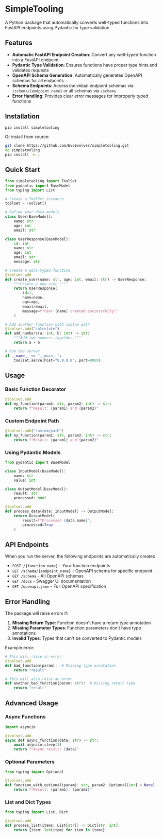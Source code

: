 # SimpleTooling

A Python package that automatically converts well-typed functions into FastAPI endpoints using Pydantic for type validation.

## Features

- **Automatic FastAPI Endpoint Creation**: Convert any well-typed function into a FastAPI endpoint
- **Pydantic Type Validation**: Ensures functions have proper type hints and validates requests
- **OpenAPI Schema Generation**: Automatically generates OpenAPI schemas for all endpoints
- **Schema Endpoints**: Access individual endpoint schemas via `/schema/{endpoint_name}` or all schemas via `/schema`
- **Error Handling**: Provides clear error messages for improperly typed functions

## Installation

```bash
pip install simpletooling
```

Or install from source:

```bash
git clone https://github.com/EvoEvolver/simpletooling.git
cd simpletooling
pip install -e .
```

## Quick Start

```python
from simpletooling import ToolSet
from pydantic import BaseModel
from typing import List

# Create a ToolSet instance
toolset = ToolSet()

# Define your data models
class User(BaseModel):
    name: str
    age: int
    email: str

class UserResponse(BaseModel):
    id: int
    name: str
    age: int
    email: str
    message: str

# Create a well-typed function
@toolset.add
def create_user(name: str, age: int, email: str) -> UserResponse:
    """Create a new user."""
    return UserResponse(
        id=1,
        name=name,
        age=age,
        email=email,
        message=f"User {name} created successfully!"
    )

# Add another function with custom path
@toolset.add("calculate")
def add_numbers(a: int, b: int) -> int:
    """Add two numbers together."""
    return a + b

# Run the server
if __name__ == "__main__":
    toolset.serve(host="0.0.0.0", port=8000)
```

## Usage

### Basic Function Decorator

```python
@toolset.add
def my_function(param1: str, param2: int) -> str:
    return f"Result: {param1} and {param2}"
```

### Custom Endpoint Path

```python
@toolset.add("custom/path")
def my_function(param1: str, param2: int) -> str:
    return f"Result: {param1} and {param2}"
```

### Using Pydantic Models

```python
from pydantic import BaseModel

class InputModel(BaseModel):
    name: str
    value: int

class OutputModel(BaseModel):
    result: str
    processed: bool

@toolset.add
def process_data(data: InputModel) -> OutputModel:
    return OutputModel(
        result=f"Processed {data.name}",
        processed=True
    )
```

## API Endpoints

When you run the server, the following endpoints are automatically created:

- `POST /{function_name}` - Your function endpoints
- `GET /schema/{endpoint_name}` - OpenAPI schema for specific endpoint
- `GET /schema` - All OpenAPI schemas
- `GET /docs` - Swagger UI documentation
- `GET /openapi.json` - Full OpenAPI specification

## Error Handling

The package will raise errors if:

1. **Missing Return Type**: Function doesn't have a return type annotation
2. **Missing Parameter Types**: Function parameters don't have type annotations
3. **Invalid Types**: Types that can't be converted to Pydantic models

Example error:
```python
# This will raise an error
@toolset.add
def bad_function(param):  # Missing type annotation
    return "result"

# This will also raise an error
def another_bad_function(param: str):  # Missing return type
    return "result"
```

## Advanced Usage

### Async Functions

```python
import asyncio

@toolset.add
async def async_function(data: str) -> str:
    await asyncio.sleep(1)
    return f"Async result: {data}"
```

### Optional Parameters

```python
from typing import Optional

@toolset.add
def function_with_optional(param1: str, param2: Optional[int] = None) -> str:
    return f"Result: {param1}, {param2}"
```

### List and Dict Types

```python
from typing import List, Dict

@toolset.add
def process_list(items: List[str]) -> Dict[str, int]:
    return {item: len(item) for item in items}
```